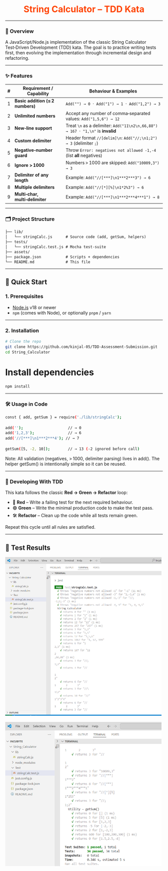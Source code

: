 <h1 align="center" style="color:#ff4500;">String Calculator – TDD Kata</h1>

---

### 📌 **Overview**
A JavaScript/Node.js implementation of the classic String Calculator Test‑Driven Development (TDD) kata. The goal is to practice writing tests first, then evolving the implementation through incremental design and refactoring.

---

### ✨ **Features**
| #  | Requirement / Capability           | Behaviour & Examples                                                                 |
|----|------------------------------------|---------------------------------------------------------------------------------------|
| 1  | **Basic addition (≤ 2 numbers)**    | `Add("") → 0` &nbsp;·&nbsp; `Add("1") → 1` &nbsp;·&nbsp; `Add("1,2") → 3`             |
| 2  | **Unlimited numbers**              | Accept any number of comma‑separated values: `Add("1,5,6") → 12`                   |
| 3  | **New‑line support**               | Treat `\n` as a delimiter: `Add("11\n2\n,66,88") → 167` &nbsp;·&nbsp; `"1,\n"` is **invalid**  |
| 4  | **Custom delimiter**               | Header format `//[delim]\n`: `Add("//;\n1;2") → 3` (delimiter `;`)                   |
| 5  | **Negative‑number guard**          | Throw `Error: negatives not allowed -1,-4` (list **all** negatives)                  |
| 6  | **Ignore > 1000**                  | Numbers > 1000 are skipped: `Add("10009,3") → 3`                                       |
| 7  | **Delimiter of any length**        | Example: `Add("//[***]\n1***2***3") → 6`                                              |
| 8  | **Multiple delimiters**            | Example: `Add("//[*][%]\n1*2%3") → 6`                                                 |
| 9  | **Multi‑char, multi‑delimiter**    | Example: `Add("//[***]\n1***2***4***1") → 8`                                           |                                                                                                      |

---


### 🗂  **Project Structure**
```plaintext
├── lib/
│   └── stringCalc.js      # Source code (add, getSum, helpers)
├── tests/
│   └── stringCalc.test.js # Mocha test‑suite
├── assets/
├── package.json           # Scripts + dependencies
└── README.md              # This file
```

---

## 🚀 Quick Start

### 1. Prerequisites

- [Node.js](https://nodejs.org/) v18 or newer
- `npm` (comes with Node), or optionally `pnpm` / `yarn`

---

### 2. Installation

```bash
# Clone the repo
git clone https://github.com/kinjal-05/TDD-Assessment-Submission.git
cd String_Calculator
```

# Install dependencies
```bash
npm install
```

---

### 🛠 **Usage in Code**
```sh
const { add, getSum } = require('./lib/stringCalc');

add('');                    // → 0
add('1,2,3');               // → 6
add('//[***]\n1***2***4'); // → 7

getSum([5, -2, 10]);        // → 13 (‑2 ignored before call)
```
Note: All validation (negatives, > 1000, delimiter parsing) lives in add(). The helper getSum() is intentionally simple so it can be reused.

---

### 🧪 **Developing With TDD**

This kata follows the classic **Red → Green → Refactor** loop:

- 🔴 **Red** – Write a failing test for the next required behaviour.
- 🟢 **Green** – Write the minimal production code to make the test pass.
- 🛠️ **Refactor** – Clean up the code while all tests remain green.

Repeat this cycle until all rules are satisfied.

---

## 📌 Test Results

<img src="assets/Screenshot (23).png" alt="App Screenshot 1" width="500"/>
<br/><br/>
<img src="assets/Screenshot (24).png" alt="App Screenshot 2" width="500"/>




